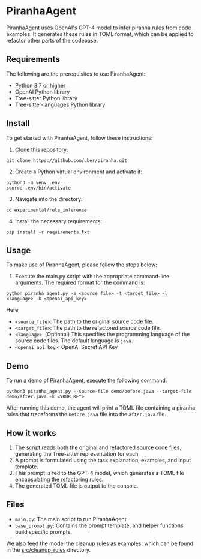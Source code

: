 # PiranhaAgent

PiranhaAgent uses OpenAI's GPT-4 model to infer piranha rules from code examples. 
It generates these rules in TOML format, which can be applied to refactor other parts of the codebase.

## Requirements

The following are the prerequisites to use PiranhaAgent:

- Python 3.7 or higher
- OpenAI Python library
- Tree-sitter Python library
- Tree-sitter-languages Python library


## Install

To get started with PiranhaAgent, follow these instructions:

1. Clone this repository:
```
git clone https://github.com/uber/piranha.git
```

2. Create a Python virtual environment and activate it:

```
python3 -m venv .env
source .env/bin/activate
```

3. Navigate into the directory:
```
cd experimental/rule_inference
```
4. Install the necessary requirements:
```
pip install -r requirements.txt
```




## Usage

To make use of PiranhaAgent, please follow the steps below:

1. Execute the main.py script with the appropriate command-line arguments. The required format for the command is:

```
python piranha_agent.py -s <source_file> -t <target_file> -l <language> -k <openai_api_key>
```

Here,

- `<source_file>`: The path to the original source code file.
- `<target_file>`: The path to the refactored source code file.
- `<language>`: (Optional) This specifies the programming language of the source code files. The default language is `java`.
- `<openai_api_key>`: OpenAI Secret API Key

## Demo

To run a demo of PiranhaAgent, execute the following command:

```
python3 piranha_agent.py --source-file demo/before.java --target-file demo/after.java -k <YOUR_KEY>
```

After running this demo, the agent will print a TOML file containing a piranha rules that transforms
the `before.java` file into the `after.java` file.

## How it works

1. The script reads both the original and refactored source code files, generating the Tree-sitter representation for each.
2. A prompt is formulated using the task explanation, examples, and input template.
3. This prompt is fed to the GPT-4 model, which generates a TOML file encapsulating the refactoring rules.
4. The generated TOML file is output to the console.

## Files

- `main.py`: The main script to run PiranhaAgent.
- `base_prompt.py`: Contains the prompt template, and helper functions build specific prompts.

We also feed the model the cleanup rules as examples, which can be found in the [src/cleanup_rules](../../src/cleanup_rules) directory.
